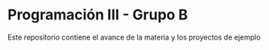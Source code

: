 # Programación III - Grupo B
Este repositorio contiene el avance de la materia y los  proyectos de ejemplo
